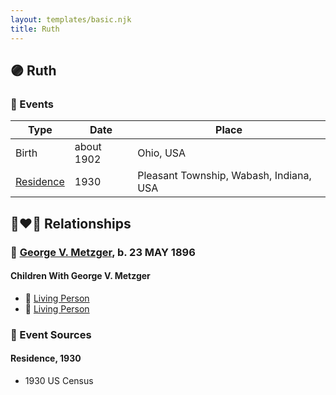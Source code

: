 ```yaml
---
layout: templates/basic.njk
title: Ruth
---
```

## 🟣 Ruth

### 📆 Events

Type | Date | Place
------ | ------ | ------
Birth | about 1902 | Ohio, USA
[Residence](#event-ce9eca10-c5d8-4341-9379-50ef145f6476) | 1930 | Pleasant Township, Wabash, Indiana, USA

## 👩‍❤️‍👨 Relationships

### 🔵 [George V. Metzger](/people/2/27843040), b. 23 MAY 1896

#### Children With George V. Metzger
* 🔵 [Living Person](/people/1/11206482)
* 🔵 [Living Person](/people/7/73411825)
### 📰 Event Sources

#### <a id="event-ce9eca10-c5d8-4341-9379-50ef145f6476"></a> Residence, 1930
* 1930 US Census
